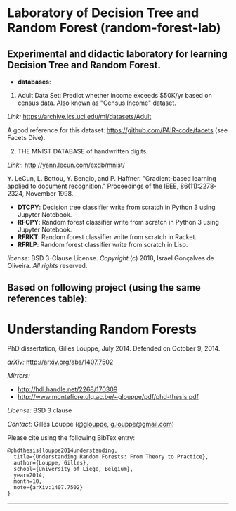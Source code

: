 # Laboratory of Decision Tree and Random Forest (random-forest-lab)
## Experimental and didactic laboratory for learning Decision Tree and Random Forest.

- **databases**:
1) Adult Data Set: Predict whether income exceeds $50K/yr based on census data. Also known as "Census Income" dataset.

*Link:* https://archive.ics.uci.edu/ml/datasets/Adult

A good reference for this dataset: https://github.com/PAIR-code/facets (see Facets Dive).

2) THE MNIST DATABASE of handwritten digits.

*Link:*: http://yann.lecun.com/exdb/mnist/

Y. LeCun, L. Bottou, Y. Bengio, and P. Haffner. "Gradient-based learning applied to document recognition." Proceedings of the IEEE, 86(11):2278-2324, November 1998.

 - **DTCPY**: Decision tree classifier write from scratch in Python 3 using Jupyter Notebook.
 - **RFCPY**: Random forest classifier write from scratch in Python 3 using Jupyter Notebook.
 - **RFRKT**: Random forest classifier write from scratch in Racket.
 - **RFRLP**: Random forest classifier write from scratch in Lisp.

_license_: BSD 3-Clause License. _Copyright_ (c) 2018, Israel Gonçalves de Oliveira. _All rights_ reserved.


## Based on following project (using the same references table):

Understanding Random Forests
============================

PhD dissertation, Gilles Louppe, July 2014. Defended on October 9, 2014. 

_arXiv:_ http://arxiv.org/abs/1407.7502

_Mirrors:_ 
- http://hdl.handle.net/2268/170309
- http://www.montefiore.ulg.ac.be/~glouppe/pdf/phd-thesis.pdf

_License:_ BSD 3 clause

_Contact:_ Gilles Louppe ([@glouppe](https://twitter.com/glouppe/), <g.louppe@gmail.com>)

Please cite using the following BibTex entry:

```
@phdthesis{louppe2014understanding,
  title={Understanding Random Forests: From Theory to Practice},
  author={Louppe, Gilles},
  school={University of Liege, Belgium},
  year=2014,
  month=10,
  note={arXiv:1407.7502}
}
```

---
